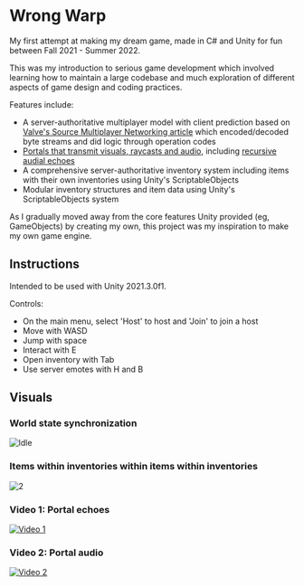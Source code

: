 # Wrong Warp

My first attempt at making my dream game, made in C# and Unity for fun between Fall 2021 - Summer 2022.

This was my introduction to serious game development which involved learning how to maintain a large codebase and much exploration of different aspects of game design and coding practices.

Features include:

 - A server-authoritative multiplayer model with client prediction based on [Valve's Source Multiplayer Networking article](https://developer.valvesoftware.com/wiki/Source_Multiplayer_Networking) which encoded/decoded byte streams and did logic through operation codes
 - [Portals that transmit visuals, raycasts and audio](https://www.youtube.com/watch?v=0VFI9qGvLxg), including [recursive audial echoes](https://www.youtube.com/watch?v=k0CLrdIbJzo)
 - A comprehensive server-authoritative inventory system including items with their own inventories using Unity's ScriptableObjects
 - Modular inventory structures and item data using Unity's ScriptableObjects system


As I gradually moved away from the core features Unity provided (eg, GameObjects) by creating my own, this project was my inspiration to make my own game engine.

## Instructions

Intended to be used with Unity 2021.3.0f1.

Controls:
 - On the main menu, select 'Host' to host and 'Join' to join a host
 - Move with WASD
 - Jump with space
 - Interact with E
 - Open inventory with Tab
 - Use server emotes with H and B

## Visuals

### World state synchronization
![Idle](visuals/visual1.gif)

### Items within inventories within items within inventories
![2](visuals/visual2.png)

### Video 1: Portal echoes
[![Video 1](visuals/Screenshot_1.png)](https://www.youtube.com/watch?v=0VFI9qGvLxg)

### Video 2: Portal audio
[![Video 2](visuals/Screenshot_2.png)](https://www.youtube.com/watch?v=k0CLrdIbJzo)
